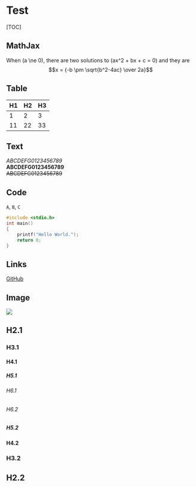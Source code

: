 # Test

[TOC]

## MathJax

When \(a \ne 0\), there are two solutions to \(ax^2 + bx + c = 0\) and they are
$$x = {-b \pm \sqrt{b^2-4ac} \over 2a}$$

## Table

H1 |H2 |H3 
---|---|---
1  |2  |3  
11 |22 |33 

## Text

*ABCDEFG0123456789*  
**ABCDEFG0123456789**  
~~ABCDEFG0123456789~~  

## Code

`A`, `B`, `C`

```C
#include <stdio.h>
int main()
{
    printf("Hello World.");
    return 0;
}
```

## Links

[GitHub](https://github.com/)

## Image

![](https://free-images.com/lg/d790/cat_home_cat_looking.jpg)

## H2.1
### H3.1
#### H4.1
##### H5.1
###### H6.1
###### H6.2
##### H5.2
#### H4.2
### H3.2
## H2.2
